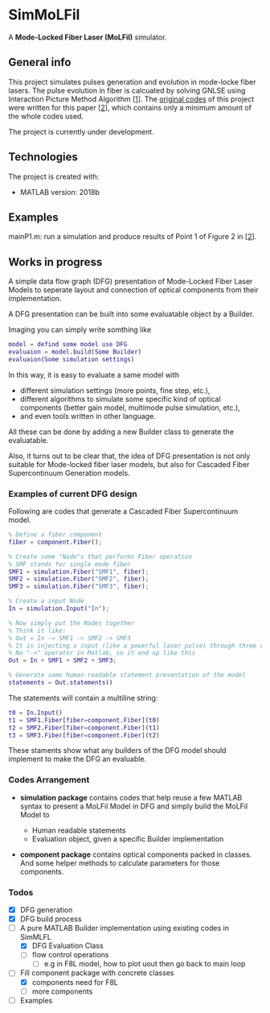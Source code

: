 # SimMoLFil
A **Mode-Locked Fiber Laser (MoLFil)** simulator.

## General info
This project simulates pulses generation and evolution in mode-locke fiber lasers.
The pulse evolution in fiber is calcuated by solving GNLSE using Interaction Picture Method Algorithm [[1](https://ieeexplore.ieee.org/abstract/document/6153336)].
The [original codes](https://github.com/SeveNOlogy7/SimMoLFil/tree/e5cd7787960a503ebab0ab7e6fc6a859b3413667) of this project were written for this paper [[2](https://www.osapublishing.org/oe/abstract.cfm?uri=oe-25-4-4414)], which contains only a minimum amount of the whole codes used.

The project is currently under development.

## Technologies
The project is created with:
* MATLAB version: 2018b

## Examples
mainP1.m: run a simulation and produce results of Point 1 of Figure 2 in [[2](https://www.osapublishing.org/oe/abstract.cfm?uri=oe-25-4-4414)].

## Works in progress
A simple data flow graph (DFG) presentation of Mode-Locked Fiber Laser Models to seperate
layout and connection of optical components from their implementation.

A DFG presentation can be built into some evaluatable object by a Builder.

Imaging you can simply write somthing like
```MATLAB
model = defind some model use DFG
evaluaion = model.build(Some Builder)
evaluaion(Some simulation settings)
```

In this way, it is easy to evaluate a same model with 
* different simulation settings (more points, fine step, etc.),
* different algorithms to simulate some specific kind of optical components (better gain model, multimode pulse simulation, etc.),
* and even tools written in other language.

All these can be done by adding a new Builder class to generate the evaluatable.

Also, it turns out to be clear that, the idea of DFG presentation is not only suitable for Mode-locked fiber laser models, but also for Cascaded Fiber Supercontinuum Generation models.

### Examples of current DFG design
Following are codes that generate a Cascaded Fiber Supercontinuum model.

```MATLAB
% Define a fiber component
fiber = component.Fiber();

% Create some "Node"s that performs Fiber operation
% SMF stands for single mode fiber
SMF1 = simulation.Fiber("SMF1", fiber);
SMF2 = simulation.Fiber("SMF2", fiber);
SMF3 = simulation.Fiber("SMF3", fiber);

% Create a input Node
In = simulation.Input("In");

% Now simply put the Nodes together
% Think it like:
% Out = In -> SMF1 -> SMF2 -> SMF3
% It is injecting a input (like a powerful laser pulse) through three cascaded fiber sections
% No "->" operator in Matlab, so it end up like this
Out = In + SMF1 + SMF2 + SMF3;

% Generate some human-readable statement presentation of the model
statements = Out.statements()
```

The statements will contain a multiline string:
```MATLAB
t0 = In.Input()
t1 = SMF1.Fiber[fiber=component.Fiber](t0)
t2 = SMF2.Fiber[fiber=component.Fiber](t1)
t3 = SMF3.Fiber[fiber=component.Fiber](t2)
```

These staments show what any builders of the DFG model should implement to make the DFG an evaluable.

### Codes Arrangement
* **simulation package** contains codes that help reuse a few MATLAB syntax to present a MoLFil Model in DFG
and simply build the MoLFil Model to 
    * Human readable statements
    * Evaluation object, given a specific Builder implementation

* **component package** contains optical components packed in classes. 
And some helper methods to calculate parameters for those components.

### Todos
- [x] DFG generation
- [x] DFG build process
- [ ] A pure MATLAB Builder implementation using existing codes in SimMLFL
    - [x] DFG Evaluation Class
    - [ ] flow control operations
        - [ ] e.g in F8L model, how to plot uout then go back to main loop 
- [ ] Fill component package with concrete classes
    - [x] components need for F8L
    - [ ] more components
- [ ] Examples
